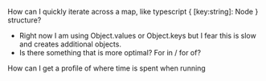How can I quickly iterate across a map, like typescript { [key:string]: Node } structure?
- Right now I am using Object.values or Object.keys but I fear this is slow and creates additional objects.
- Is there something that is more optimal?  For in / for of?

How can I get a profile of where time is spent when running 
